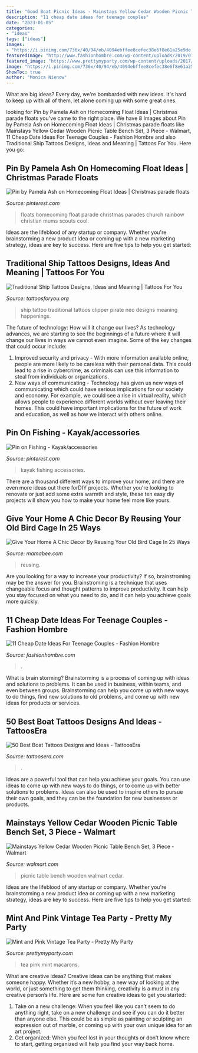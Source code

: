 ```yaml
---
title: "Good Boat Picnic Ideas - Mainstays Yellow Cedar Wooden Picnic Table Bench Set, 3 Piece"
description: "11 cheap date ideas for teenage couples"
date: "2023-01-05"
categories:
- "ideas"
tags: ["ideas"]
images:
- "https://i.pinimg.com/736x/40/94/eb/4094ebffee8cefec38e6f8e61a25e9de.jpg"
featuredImage: "http://www.fashionhombre.com/wp-content/uploads/2019/07/Cheap-Date-Ideas-For-Teenage-Couples-12.jpg"
featured_image: "https://www.prettymyparty.com/wp-content/uploads/2017/09/Vintage-Tea-Party-Macarons.jpg"
image: "https://i.pinimg.com/736x/40/94/eb/4094ebffee8cefec38e6f8e61a25e9de.jpg"
ShowToc: true
author: "Monica Nienow"
---
```



What are big ideas?
Every day, we're bombarded with new ideas. It's hard to keep up with all of them, let alone coming up with some great ones.

	

		
looking for Pin by Pamela Ash on Homecoming Float Ideas | Christmas parade floats you've came to the right place. We have 8 Images about Pin by Pamela Ash on Homecoming Float Ideas | Christmas parade floats like Mainstays Yellow Cedar Wooden Picnic Table Bench Set, 3 Piece - Walmart, 11 Cheap Date Ideas For Teenage Couples - Fashion Hombre and also Traditional Ship Tattoos Designs, Ideas and Meaning | Tattoos For You. Here you go:
		
    
## Pin By Pamela Ash On Homecoming Float Ideas | Christmas Parade Floats

<img loading=lazy src="https://i.pinimg.com/736x/67/68/8b/67688b621395471b9d8b8cdd00b1782b--homecoming-floats-homecoming-ideas.jpg" onerror="this.onerror=null;this.src='https://tse1.mm.bing.net/th?id=OIP.Td2Xh5sTDo1AyfWFxPhatQEsDJ&amp;pid=15.1';" alt="Pin by Pamela Ash on Homecoming Float Ideas | Christmas parade floats">

_Source: pinterest.com_

>floats homecoming float parade christmas parades church rainbow christian mums scouts cool. 

	

Ideas are the lifeblood of any startup or company. Whether you're brainstorming a new product idea or coming up with a new marketing strategy, ideas are key to success. Here are five tips to help you get started: 

    
## Traditional Ship Tattoos Designs, Ideas And Meaning | Tattoos For You

<img loading=lazy src="https://www.tattoosforyou.org/wp-content/uploads/2016/02/Traditional-Clipper-Ship-Tattoo.jpg" onerror="this.onerror=null;this.src='https://tse4.mm.bing.net/th?id=OIP.7O4Sz649VLOEpL4jYPtWhgHaJ4&amp;pid=15.1';" alt="Traditional Ship Tattoos Designs, Ideas and Meaning | Tattoos For You">

_Source: tattoosforyou.org_

>ship tattoo traditional tattoos clipper pirate neo designs meaning happenings. 

	

The future of technology: How will it change our lives?
As technology advances, we are starting to see the beginnings of a future where it will change our lives in ways we cannot even imagine. Some of the key changes that could occur include: 
1. Improved security and privacy - With more information available online, people are more likely to be careless with their personal data. This could lead to a rise in cybercrime, as criminals can use this information to steal from individuals or organizations. 
2. New ways of communicating - Technology has given us new ways of communicating which could have serious implications for our society and economy. For example, we could see a rise in virtual reality, which allows people to experience different worlds without ever leaving their homes. This could have important implications for the future of work and education, as well as how we interact with others online. 

    
## Pin On Fishing - Kayak/accessories

<img loading=lazy src="https://i.pinimg.com/736x/40/94/eb/4094ebffee8cefec38e6f8e61a25e9de.jpg" onerror="this.onerror=null;this.src='https://tse1.mm.bing.net/th?id=OIP.KgBnSwygD2z2elQVDJxl3AHaJ4&amp;pid=15.1';" alt="Pin on Fishing - Kayak/accessories">

_Source: pinterest.com_

>kayak fishing accessories. 

	

There are a thousand different ways to improve your home, and there are even more ideas out there forDIY projects. Whether you're looking to renovate or just add some extra warmth and style, these ten easy diy projects will show you how to make your home feel more like yours.

    
## Give Your Home A Chic Decor By Reusing Your Old Bird Cage In 25 Ways

<img loading=lazy src="https://mamabee.com/wp-content/uploads/2015/04/2214.jpg" onerror="this.onerror=null;this.src='https://tse3.mm.bing.net/th?id=OIP.c43WwHQoVxUGyJXhIpH7AwHaLJ&amp;pid=15.1';" alt="Give Your Home A Chic Decor By Reusing Your Old Bird Cage In 25 Ways">

_Source: mamabee.com_

>reusing. 

	

Are you looking for a way to increase your productivity? If so, brainstroming may be the answer for you. Brainstroming is a technique that uses changeable focus and thought patterns to improve productivity. It can help you stay focused on what you need to do, and it can help you achieve goals more quickly.

    
## 11 Cheap Date Ideas For Teenage Couples - Fashion Hombre

<img loading=lazy src="http://www.fashionhombre.com/wp-content/uploads/2019/07/Cheap-Date-Ideas-For-Teenage-Couples-12.jpg" onerror="this.onerror=null;this.src='https://tse1.mm.bing.net/th?id=OIP.AE3VY-rYFm412m48O3htBAHaLH&amp;pid=15.1';" alt="11 Cheap Date Ideas For Teenage Couples - Fashion Hombre">

_Source: fashionhombre.com_

>. 

	

What is brain storming?
Brainstorming is a process of coming up with ideas and solutions to problems. It can be used in business, within teams, and even between groups. Brainstorming can help you come up with new ways to do things, find new solutions to old problems, and come up with new ideas for products or services.

    
## 50 Best Boat Tattoos Designs And Ideas - TattoosEra

<img loading=lazy src="https://tattoosera.com/wp-content/uploads/2016/04/Boat-Tattoo-Designs-35.jpg" onerror="this.onerror=null;this.src='https://tse2.mm.bing.net/th?id=OIP.QSfpiuv2jsUN5UyDU3Y1jQHaME&amp;pid=15.1';" alt="50 Best Boat Tattoos Designs and Ideas - TattoosEra">

_Source: tattoosera.com_

>. 

	

Ideas are a powerful tool that can help you achieve your goals. You can use ideas to come up with new ways to do things, or to come up with better solutions to problems. Ideas can also be used to inspire others to pursue their own goals, and they can be the foundation for new businesses or products.

    
## Mainstays Yellow Cedar Wooden Picnic Table Bench Set, 3 Piece - Walmart

<img loading=lazy src="https://i5.walmartimages.com/asr/cb50ff7c-2774-42e6-bed3-ae7d476c354b_5.23c46a893d9126abeb6e7c8b213180e4.jpeg" onerror="this.onerror=null;this.src='https://tse3.mm.bing.net/th?id=OIP.hRfRTWcDS5x3LbGICbFFEwHaHz&amp;pid=15.1';" alt="Mainstays Yellow Cedar Wooden Picnic Table Bench Set, 3 Piece - Walmart">

_Source: walmart.com_

>picnic table bench wooden walmart cedar. 

	

Ideas are the lifeblood of any startup or company. Whether you're brainstorming a new product idea or coming up with a new marketing strategy, ideas are key to success. Here are five tips to help you get started: 

    
## Mint And Pink Vintage Tea Party - Pretty My Party

<img loading=lazy src="https://www.prettymyparty.com/wp-content/uploads/2017/09/Vintage-Tea-Party-Macarons.jpg" onerror="this.onerror=null;this.src='https://tse3.mm.bing.net/th?id=OIP.UnQcgQXlQVNNUQTZOR94yAHaLH&amp;pid=15.1';" alt="Mint and Pink Vintage Tea Party - Pretty My Party">

_Source: prettymyparty.com_

>tea pink mint macarons. 

	

What are creative ideas?
Creative ideas can be anything that makes someone happy. Whether it’s a new hobby, a new way of looking at the world, or just something to get them thinking, creativity is a must in any creative person’s life. Here are some fun creative ideas to get you started: 
1. Take on a new challenge: When you feel like you can’t seem to do anything right, take on a new challenge and see if you can do it better than anyone else. This could be as simple as painting or sculpting an expression out of marble, or coming up with your own unique idea for an art project. 
2. Get organized: When you feel lost in your thoughts or don’t know where to start, getting organized will help you find your way back home.


